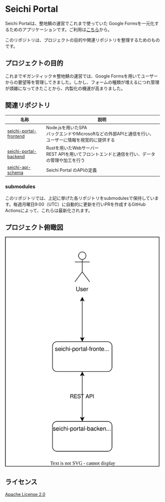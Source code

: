 # Seichi Portal

Seichi Portalは、整地鯖の運営でこれまで使っていた Google Formsを一元化するためのアプリケーションです。ご利用は[こちら](https://portal.seichi.click)から。

このリポジトリは、プロジェクトの目的や関連リポジトリを整理するためのものです。

## プロジェクトの目的

これまでギガンティック☆整地鯖の運営では、Google Formsを用いてユーザーからの要望等を管理してきました。しかし、フォームの種類が増えるにつれ管理が煩雑になってきたことから、内製化の機運が高まりました。

## 関連リポジトリ

|名称|説明|
|---|---|
|[seichi-portal-frontend](https://github.com/GiganticMinecraft/seichi-portal-frontend)|Node.jsを用いたSPA<br>バックエンドやMicrosoftなどの外部APIと通信を行い、ユーザーに情報を視覚的に提供する|
|[seichi-portal-backend](https://github.com/GiganticMinecraft/seichi-portal-backend)|Rustを用いたWebサーバー<br>REST APIを用いてフロントエンドと通信を行い、データの管理や加工を行う|
|[seichi-api-schema](https://github.com/GiganticMinecraft/seichi-api-schema)|Seichi Portal のAPIの定義|

### submodules

このリポジトリでは、上記に挙げた各リポジトリをsubmodulesで保持しています。毎週月曜日9:00（UTC）に自動的に更新を行いPRを作成するGitHub Actionsによって、これらは最新化されます。

## プロジェクト俯瞰図

![image](./docs/overhead-view.drawio.svg)

## ライセンス

[Apache License 2.0](./LICENSE)
